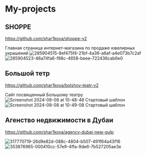 # My-projects
## SHOPPE
https://github.com/shar1kova/shoppe-v2

Главная страница интернет-магазина по продаже ювелирных украшений
![285904515-8ef475f4-21bf-4a36-a6af-a4e073b7c2af](https://github.com/user-attachments/assets/6f1ed7b2-f4f3-43b4-b713-340ff5c86bb8)
![285904523-46a74fa6-f98c-4658-beee-722436cab6e0](https://github.com/user-attachments/assets/73fd74c7-673e-4d49-bc59-044df7205a6a)


## Большой тетр
https://github.com/shar1kova/bolshoy-teatr-v2

Сайт посвященный Большому театру
![Screenshot 2024-08-08 at 10-48-48 Стартовый шаблон](https://github.com/user-attachments/assets/e27046d6-cb8d-4050-8ef1-a42a4994765a)
![Screenshot 2024-08-08 at 10-49-08 Стартовый шаблон](https://github.com/user-attachments/assets/ca384a53-4b47-4c8c-af5a-40d4b5629c22)

## Агенство недвижимости в Дубаи
https://github.com/shar1kova/agency-dubai-new-gulp

![317770719-26d9e82d-088c-4804-b507-491f64a43f16](https://github.com/user-attachments/assets/a6bf392a-71b5-428e-ab6f-6fac0b5ecf65)
![353876965-000410cc-57e9-4ffa-9de6-7b527205ae3e](https://github.com/user-attachments/assets/a25e8035-f438-4138-9627-cd90f370a39a)
